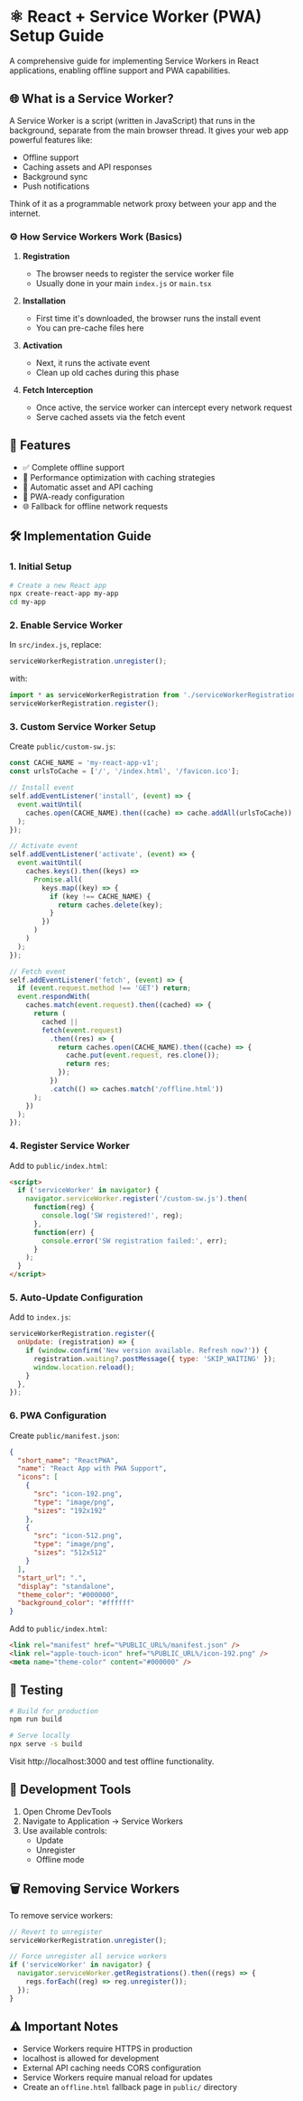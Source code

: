 # ⚛️ React + Service Worker (PWA) Setup Guide

A comprehensive guide for implementing Service Workers in React applications, enabling offline support and PWA capabilities.

## 🌐 What is a Service Worker?

A Service Worker is a script (written in JavaScript) that runs in the background, separate from the main browser thread. It gives your web app powerful features like:

- Offline support
- Caching assets and API responses
- Background sync
- Push notifications

Think of it as a programmable network proxy between your app and the internet.

### ⚙️ How Service Workers Work (Basics)

1. **Registration**
   - The browser needs to register the service worker file
   - Usually done in your main `index.js` or `main.tsx`

2. **Installation**
   - First time it's downloaded, the browser runs the install event
   - You can pre-cache files here

3. **Activation**
   - Next, it runs the activate event
   - Clean up old caches during this phase

4. **Fetch Interception**
   - Once active, the service worker can intercept every network request
   - Serve cached assets via the fetch event

## 🌟 Features

- ✅ Complete offline support
- 🚀 Performance optimization with caching strategies
- 🔄 Automatic asset and API caching
- 📱 PWA-ready configuration
- 🌐 Fallback for offline network requests

## 🛠️ Implementation Guide

### 1. Initial Setup

```bash
# Create a new React app
npx create-react-app my-app
cd my-app
```

### 2. Enable Service Worker

In `src/index.js`, replace:
```javascript
serviceWorkerRegistration.unregister();
```
with:
```javascript
import * as serviceWorkerRegistration from './serviceWorkerRegistration';
serviceWorkerRegistration.register();
```

### 3. Custom Service Worker Setup

Create `public/custom-sw.js`:
```javascript
const CACHE_NAME = 'my-react-app-v1';
const urlsToCache = ['/', '/index.html', '/favicon.ico'];

// Install event
self.addEventListener('install', (event) => {
  event.waitUntil(
    caches.open(CACHE_NAME).then((cache) => cache.addAll(urlsToCache))
  );
});

// Activate event
self.addEventListener('activate', (event) => {
  event.waitUntil(
    caches.keys().then((keys) =>
      Promise.all(
        keys.map((key) => {
          if (key !== CACHE_NAME) {
            return caches.delete(key);
          }
        })
      )
    )
  );
});

// Fetch event
self.addEventListener('fetch', (event) => {
  if (event.request.method !== 'GET') return;
  event.respondWith(
    caches.match(event.request).then((cached) => {
      return (
        cached ||
        fetch(event.request)
          .then((res) => {
            return caches.open(CACHE_NAME).then((cache) => {
              cache.put(event.request, res.clone());
              return res;
            });
          })
          .catch(() => caches.match('/offline.html'))
      );
    })
  );
});
```

### 4. Register Service Worker

Add to `public/index.html`:
```html
<script>
  if ('serviceWorker' in navigator) {
    navigator.serviceWorker.register('/custom-sw.js').then(
      function(reg) {
        console.log('SW registered!', reg);
      },
      function(err) {
        console.error('SW registration failed:', err);
      }
    );
  }
</script>
```

### 5. Auto-Update Configuration

Add to `index.js`:
```javascript
serviceWorkerRegistration.register({
  onUpdate: (registration) => {
    if (window.confirm('New version available. Refresh now?')) {
      registration.waiting?.postMessage({ type: 'SKIP_WAITING' });
      window.location.reload();
    }
  },
});
```

### 6. PWA Configuration

Create `public/manifest.json`:
```json
{
  "short_name": "ReactPWA",
  "name": "React App with PWA Support",
  "icons": [
    {
      "src": "icon-192.png",
      "type": "image/png",
      "sizes": "192x192"
    },
    {
      "src": "icon-512.png",
      "type": "image/png",
      "sizes": "512x512"
    }
  ],
  "start_url": ".",
  "display": "standalone",
  "theme_color": "#000000",
  "background_color": "#ffffff"
}
```

Add to `public/index.html`:
```html
<link rel="manifest" href="%PUBLIC_URL%/manifest.json" />
<link rel="apple-touch-icon" href="%PUBLIC_URL%/icon-192.png" />
<meta name="theme-color" content="#000000" />
```

## 🧪 Testing

```bash
# Build for production
npm run build

# Serve locally
npx serve -s build
```

Visit http://localhost:3000 and test offline functionality.

## 🔧 Development Tools

1. Open Chrome DevTools
2. Navigate to Application → Service Workers
3. Use available controls:
   - Update
   - Unregister
   - Offline mode

## 🗑️ Removing Service Workers

To remove service workers:

```javascript
// Revert to unregister
serviceWorkerRegistration.unregister();

// Force unregister all service workers
if ('serviceWorker' in navigator) {
  navigator.serviceWorker.getRegistrations().then((regs) => {
    regs.forEach((reg) => reg.unregister());
  });
}
```

## ⚠️ Important Notes

- Service Workers require HTTPS in production
- localhost is allowed for development
- External API caching needs CORS configuration
- Service Workers require manual reload for updates
- Create an `offline.html` fallback page in `public/` directory
